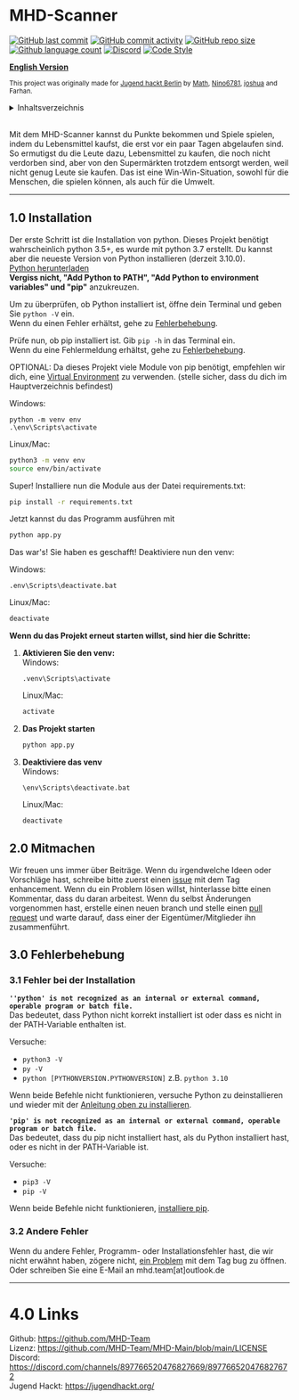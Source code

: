 # MHD-Scanner
[![GitHub last commit](https://img.shields.io/github/last-commit/MHD-Team/MHD-Main?logo=github&logoColor=success)](https://github.com/MHD-Team/MHD-Main/commits/main)
[![GitHub commit activity](https://img.shields.io/github/commit-activity/m/MHD-Team/MHD-Main?logo=github&logoColor=blue)](https://github.com/MHD-Team/MHD-Main/commits/main)
[![GitHub repo size](https://img.shields.io/github/repo-size/MHD-Team/MHD-Main?logo=github&logoColor=blue)](https://github.com/MHD-Team/MHD-Main)
[![Github language count](https://img.shields.io/github/languages/count/MHD-Team/MHD-Main?logo=github&logoColor=blue)](https://github.com/MHD-Team/MHD-Main)
[![Discord](https://img.shields.io/discord/897766520476827669?logo=discord)](https://discord.com/channels/897766520476827669/897766520476827672)
[![Code Style](https://img.shields.io/badge/code%20style-black-black?logo=python&logoColor=black)](https://github.com/psf/black)

[**English Version**](https://github.com/MHD-Team/MHD-Main/blob/main/README.md)

<sup>This project was originally made for [Jugend hackt Berlin](https://jugendhackt.org/events/berlin/) by [Math](https://github.com/orgs/MHD-Team/people/Tams-Tams), [Nino6781](https://github.com/orgs/MHD-Team/people/Nino6781), [joshua](https://github.com/orgs/MHD-Team/people/Joshuawwolf) and Farhan.</sup>

<details id="TOC">
    <summary><a href="#" onclick="toggle()">Inhaltsverzeichnis</a></summary>
    <ul>
        <li>1.0 <a href="#10-installation">Installation</a></li>
        <li>2.0 <a href="#20-mitmachen">Mitmachen</a></li>
        <li>3.0 <a href="#30-fehlerbehebung">Fehlerbehebung</a>
            <ul>
                <li>3.1 <a href="#31-fehler-bei-der-installation">Fehler bei der Installation</a></li>
                <li>3.2 <a href="#32-andere-fehler">Andere Fehler</a></li>
            </ul>
        </li>
        <li>4.0 <a href="#40-links">Links</a></li>
    </ul>
</details>

<script>
	var details = document.getElementById("TOC")
	function toggle() {
		if (details.hasAttribute("open")) {
			details.removeAttribute('open')
		} else {
			details.setAttribute('open', 'true');
		}
	}
</script>

<br>


Mit dem MHD-Scanner kannst du Punkte bekommen und Spiele spielen, indem du Lebensmittel kaufst, die erst vor ein paar Tagen abgelaufen sind. So ermutigst du die Leute dazu, Lebensmittel zu kaufen, die noch nicht verdorben sind, aber von den Supermärkten trotzdem entsorgt werden, weil nicht genug Leute sie kaufen. Das ist eine Win-Win-Situation, sowohl für die Menschen, die spielen können, als auch für die Umwelt.

---

## 1.0 Installation
Der erste Schritt ist die Installation von python. Dieses Projekt benötigt wahrscheinlich python 3.5+, es wurde mit python 3.7 erstellt. Du kannst aber die neueste Version von Python installieren (derzeit 3.10.0).  
[Python herunterladen](https://www.python.org/downloads/)  
**Vergiss nicht, "Add Python to PATH", "Add Python to environment variables" und "pip"** anzukreuzen.  

Um zu überprüfen, ob Python installiert ist, öffne dein Terminal und geben Sie `python -V` ein.  
Wenn du einen Fehler erhältst, gehe zu [Fehlerbehebung](#30-fehlerbehebung).

Prüfe nun, ob pip installiert ist. Gib `pip -h` in das Terminal ein.  
Wenn du eine Fehlermeldung erhältst, gehe zu [Fehlerbehebung](#30-fehlerbehebung).

OPTIONAL: Da dieses Projekt viele Module von pip benötigt, empfehlen wir dich, eine [Virtual Environment](https://www.section.io/engineering-education/introduction-to-virtual-environments-and-dependency-managers/) zu verwenden. (stelle sicher, dass du dich im Hauptverzeichnis befindest)  

Windows:
```
python -m venv env
.\env\Scripts\activate
```

Linux/Mac:
```bash
python3 -m venv env
source env/bin/activate
```

Super! Installiere nun die Module aus der Datei requirements.txt:
```bash
pip install -r requirements.txt
```

Jetzt kannst du das Programm ausführen mit
```bash
python app.py
```

Das war's! Sie haben es geschafft! Deaktiviere nun den venv:

Windows:
```
.env\Scripts\deactivate.bat
```

Linux/Mac:
```bash
deactivate
```



**Wenn du das Projekt erneut starten willst, sind hier die Schritte:**  
1. **Aktivieren Sie den venv:**  
	Windows:
	```
	.venv\Scripts\activate
	```

	Linux/Mac:
	```bash
	activate
	```

2. **Das Projekt starten**  
	```bash
	python app.py
	```

3. **Deaktiviere das venv**  
	Windows:
	```
	\env\Scripts\deactivate.bat
	```

	Linux/Mac:
	```bash
	deactivate
	```

## 2.0 Mitmachen
Wir freuen uns immer über Beiträge. Wenn du irgendwelche Ideen oder Vorschläge hast, schreibe bitte zuerst einen [issue](https://github.com/MHD-Team/MHD-Main/issues/new) mit dem Tag enhancement. Wenn du ein Problem lösen willst, hinterlasse bitte einen Kommentar, dass du daran arbeitest. Wenn du selbst Änderungen vorgenommen hast, erstelle einen neuen branch und stelle einen [pull request](https://github.com/MHD-Team/MHD-Main/compare) und warte darauf, dass einer der Eigentümer/Mitglieder ihn zusammenführt.

## 3.0 Fehlerbehebung

### 3.1 Fehler bei der Installation
**`''python' is not recognized as an internal or external command,
operable program or batch file.`**  
Das bedeutet, dass Python nicht korrekt installiert ist oder dass es nicht in der PATH-Variable enthalten ist.  

Versuche:

- `python3 -V`
- `py -V`
- `python [PYTHONVERSION.PYTHONVERSION]` z.B. `python 3.10`

Wenn beide Befehle nicht funktionieren, versuche Python zu deinstallieren und wieder mit der [Anleitung oben zu installieren](#11-installing).

**`'pip' is not recognized as an internal or external command,
operable program or batch file.`**  
Das bedeutet, dass du pip nicht installiert hast, als du Python installiert hast, oder es nicht in der PATH-Variable ist.  

Versuche:

- `pip3 -V`
- `pip -V`

Wenn beide Befehle nicht funktionieren, [installiere pip](https://pip.pypa.io/en/stable/installation/).

### 3.2 Andere Fehler
Wenn du andere Fehler, Programm- oder Installationsfehler hast, die wir nicht erwähnt haben, zögere nicht, [ein Problem](https://github.com/MHD-Team/MHD-Main/issues/new) mit dem Tag bug zu öffnen.
Oder schreiben Sie eine E-Mail an mhd.team[at]outlook.de

---

# 4.0 Links
Github: https://github.com/MHD-Team  
Lizenz: https://github.com/MHD-Team/MHD-Main/blob/main/LICENSE  
Discord: https://discord.com/channels/897766520476827669/897766520476827672  
Jugend Hackt: https://jugendhackt.org/ 